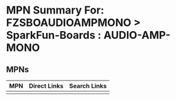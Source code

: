 



# MPN Summary For: FZSBOAUDIOAMPMONO > SparkFun-Boards : AUDIO-AMP-MONO

## MPNs
  

|MPN|Direct Links|Search Links|
| :--- | :--- | :--- |
||||
